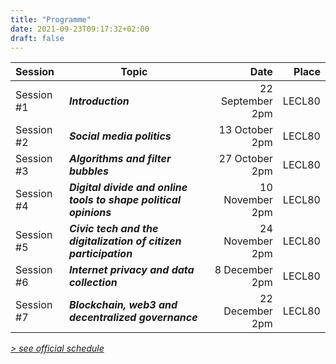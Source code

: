 ```yaml
---
title: "Programme"
date: 2021-09-23T09:17:32+02:00
draft: false
---
```


| Session | Topic | Date | Place |
|  :---   |  ---  | ---: |  ---: |
| Session #1 | **_Introduction_** | 22 September 2pm | LECL80 |
| Session #2 | **_Social media politics_** | 13 October 2pm | LECL80 |
| Session #3 | **_Algorithms and filter bubbles_** | 27 October 2pm | LECL80 |
| Session #4 | **_Digital divide and online tools to shape political opinions_** | 10 November 2pm | LECL80 |
| Session #5 | **_Civic tech and the digitalization of citizen participation_** | 24 November 2pm | LECL80 |
| Session #6 | **_Internet privacy and data collection_** | 8 December 2pm | LECL80 |
| Session #7 | **_Blockchain, web3 and decentralized governance_** | 22 December 2pm | LECL80 |  

_[> see official schedule](http://horaire.uclouvain.be/direct/index.jsp?displayConfName=WEB&showTree=false&showOptions=false&login=enseignant&password=prof&projectId=999&code=LSPRI2224)_